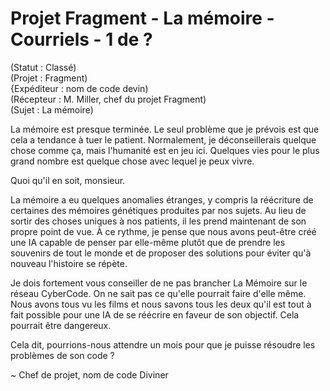 # Projet Fragment - La mémoire - Courriels - 1 de ?


(Statut : Classé)  
(Projet : Fragment)  
{Expéditeur : nom de code devin)  
(Récepteur : M. Miller, chef du projet Fragment)  
(Sujet : La mémoire)  

La mémoire est presque terminée. Le seul problème que je prévois est que cela a tendance à tuer le patient. Normalement, je déconseillerais quelque chose comme ça, mais l'humanité est en jeu ici. Quelques vies pour le plus grand nombre est quelque chose avec lequel je peux vivre.

Quoi qu'il en soit, monsieur.  

La mémoire a eu quelques anomalies étranges, y compris la réécriture de certaines des mémoires génétiques produites par nos sujets. Au lieu de sortir des choses uniques à nos patients, il les prend maintenant de son propre point de vue. À ce rythme, je pense que nous avons peut-être créé une IA capable de penser par elle-même plutôt que de prendre les souvenirs de tout le monde et de proposer des solutions pour éviter qu'à nouveau l'histoire se répète.  

Je dois fortement vous conseiller de ne pas brancher La Mémoire sur le réseau CyberCode. On ne sait pas ce qu'elle pourrait faire d'elle même. Nous avons tous vu les films et nous savons tous les deux qu'il est tout à fait possible pour une IA de se réécrire en faveur de son objectif. Cela pourrait être dangereux.  

Cela dit, pourrions-nous attendre un mois pour que je puisse résoudre les problèmes de son code ?  

~ Chef de projet, nom de code Diviner

